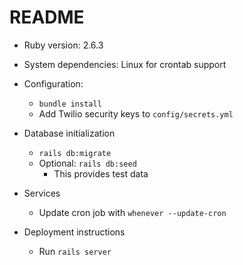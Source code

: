 # README

* Ruby version: 2.6.3

* System dependencies: Linux for crontab support

* Configuration:
  * `bundle install`
  * Add Twilio security keys to `config/secrets.yml`

* Database initialization
  * `rails db:migrate`
  * Optional: `rails db:seed`
    * This provides test data

* Services
  * Update cron job with `whenever --update-cron`

* Deployment instructions
  * Run `rails server`
  

